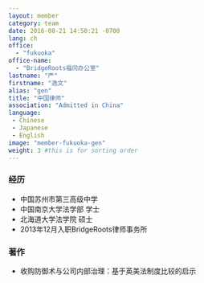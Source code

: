 ```yaml
---
layout: member
category: team
date: 2016-08-21 14:50:21 -0700
lang: ch
office:
  - "fukuoka"
office-name:
  - "BridgeRoots福冈办公室"
lastname: "严"
firstname: "逸文"
alias: "gen"
title: "中国律师"
association: "Admitted in China"
language:
 - Chinese
 - Japanese
 - English
image: "member-fukuoka-gen"
weight: 3 #this is for sorting order
---
```


### 经历
- 中国苏州市第三高级中学
- 中国南京大学法学部 学士
- 北海道大学法学院 硕士  
- 2013年12月入职BridgeRoots律师事务所

### 著作
- 收购防御术与公司内部治理：基于英美法制度比较的启示
